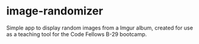 # image-randomizer
Simple app to display random images from a Imgur album, created for use as a teaching tool for the Code Fellows B-29 bootcamp.
